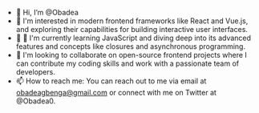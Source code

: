 - 👋 Hi, I’m @Obadea
- 👀 I'm interested in modern frontend frameworks like React and Vue.js, and exploring their capabilities for building interactive user interfaces.
- 🌱 🌱 I'm currently learning JavaScript and diving deep into its advanced features and concepts like closures and asynchronous programming.
- 💞️ I'm looking to collaborate on open-source frontend projects where I can contribute my coding skills and work with a passionate team of developers.
- 📫 How to reach me: You can reach out to me via email at obadeagbenga@gmail.com or connect with me on Twitter at @Obadea0.

<!---
Obadea/Obadea is a ✨ special ✨ repository because its `README.md` (this file) appears on your GitHub profile.
You can click the Preview link to take a look at your changes.
--->
